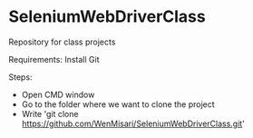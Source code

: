 # SeleniumWebDriverClass
Repository for class projects

Requirements:
Install Git

Steps:
- Open CMD window
- Go to the folder where we want to clone the project
- Write 'git clone https://github.com/WenMisari/SeleniumWebDriverClass.git'
